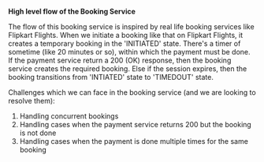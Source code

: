 
**High level flow of the Booking Service**

The flow of this booking service is inspired by real life booking services like Flipkart Flights. When we initiate a booking like that on Flipkart Flights, it creates a temporary booking in the 'INITIATED' state. There's a timer of sometime (like 20 minutes or so), within which the payment must be done. If the payment service return a 200 (OK) response, then the booking service creates the required booking. Else if the session expires, then the booking transitions from 'INTIATED' state to 'TIMEDOUT' state.

Challenges which we can face in the booking service (and we are looking to resolve them):

1. Handling concurrent bookings
2. Handling cases when the payment service returns 200 but the booking is not done
3. Handling cases when the payment is done multiple times for the same booking